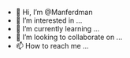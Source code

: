 - 👋 Hi, I’m @Manferdman
- 👀 I’m interested in ...
- 🌱 I’m currently learning ...
- 💞️ I’m looking to collaborate on ...
- 📫 How to reach me ...

<!---
Manferdman/Manferdman is a ✨ special ✨ repository because its `README.md` (this file) appears on your GitHub profile.
You can click the Preview link to take a look at your changes.
--->
